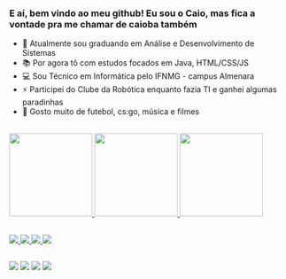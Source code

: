 ### E aí, bem vindo ao meu github! Eu sou o Caio, mas fica a vontade pra me chamar de caioba também


- 🎒 Atualmente sou graduando em Análise e Desenvolvimento de Sistemas
- 📚 Por agora tô com estudos focados em Java, HTML/CSS/JS
- 💻 Sou Técnico em Informática pelo IFNMG - campus Almenara
- ⚡ Participei do Clube da Robótica enquanto fazia TI e ganhei algumas paradinhas
- 💬 Gosto muito de futebol, cs:go, música e filmes

<div>
  <br>
  <a href="https://github.com/caiofrz">
  <img height=150em src="https://github-readme-stats.vercel.app/api?username=caiofrz&show_icons=true&theme=algolia">
  <img height=150em src="https://github-readme-stats.vercel.app/api?username=caiofrz&hide=contribs,prs&show_icons=true&theme=algolia">
  <img height=150em src="https://github-readme-stats.vercel.app/api/top-langs/?username=caiofrz&layout=compact&show_icons=true&theme=algolia">
</div>

##

<div>
  <img src="https://img.shields.io/badge/C-00599C?style=for-the-badge&logo=c&logoColor=white">
  <img src="https://img.shields.io/badge/Python-14354C?style=for-the-badge&logo=python&logoColor=white">
  <img src="https://img.shields.io/badge/MySQL-00000F?style=for-the-badge&logo=mysql&logoColor=white">
  <img src="https://img.shields.io/badge/Java-ED8B00?style=for-the-badge&logo=java&logoColor=white">
</div>

##

<div>
  <a href="instagram.com/caio_frz" target="_blank"><img src="https://img.shields.io/badge/Instagram-E4405F?style=for-the-badge&logo=instagram&logoColor=white"target="_blank"></a>
  <a href="twitter.com/caio_frzz" target="_blank"><img src="https://img.shields.io/badge/Twitter-1DA1F2?style=for-the-badge&logo=twitter&logoColor=white"target="_blank"></a>
  <a href="https://www.linkedin.com/in/caio-ferraz-almeida/" target="_blank"><img src="https://img.shields.io/badge/LinkedIn-0077B5?style=for-the-badge&logo=linkedin&logoColor=white"target="_blank"></a>
  <a href="mailto:caioferrazalmeida.27@gmail.com" target="_blank"><img src="https://img.shields.io/badge/Gmail-D14836?style=for-the-badge&logo=gmail&logoColor=white"target="_blank"></a>
</div>
